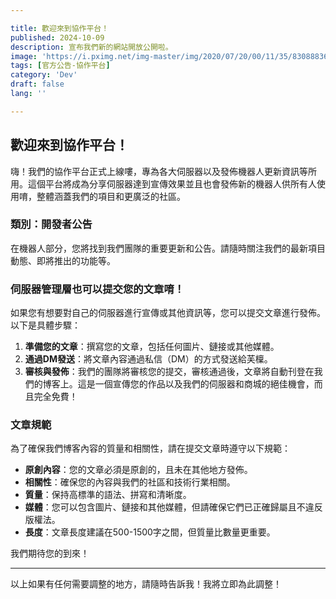 ```yaml
---

title: 歡迎來到協作平台！
published: 2024-10-09
description: 宣布我們新的網站開放公開啦。
image: 'https://i.pximg.net/img-master/img/2020/07/20/00/11/35/83088836_p0_master1200.jpg'
tags: [官方公告-協作平台]
category: 'Dev'
draft: false 
lang: ''

---
```


## 歡迎來到協作平台！

嗨！我們的協作平台正式上線嘍，專為各大伺服器以及發佈機器人更新資訊等所用。這個平台將成為分享伺服器達到宣傳效果並且也會發佈新的機器人供所有人使用唷，整體涵蓋我們的項目和更廣泛的社區。

### 類別：開發者公告

在機器人部分，您將找到我們團隊的重要更新和公告。請隨時關注我們的最新項目動態、即將推出的功能等。

### 伺服器管理層也可以提交您的文章唷！

如果您有想要對自己的伺服器進行宣傳或其他資訊等，您可以提交文章進行發佈。以下是具體步驟：

1. **準備您的文章**：撰寫您的文章，包括任何圖片、鏈接或其他媒體。
2. **通過DM發送**：將文章內容通過私信（DM）的方式發送給芙檁。
3. **審核與發佈**：我們的團隊將審核您的提交，審核通過後，文章將自動刊登在我們的博客上。這是一個宣傳您的作品以及我們的伺服器和商城的絕佳機會，而且完全免費！

### 文章規範

為了確保我們博客內容的質量和相關性，請在提交文章時遵守以下規範：

- **原創內容**：您的文章必須是原創的，且未在其他地方發佈。
- **相關性**：確保您的內容與我們的社區和技術行業相關。
- **質量**：保持高標準的語法、拼寫和清晰度。
- **媒體**：您可以包含圖片、鏈接和其他媒體，但請確保它們已正確歸屬且不違反版權法。
- **長度**：文章長度建議在500-1500字之間，但質量比數量更重要。

我們期待您的到來！

---

以上如果有任何需要調整的地方，請隨時告訴我！我將立即為此調整！